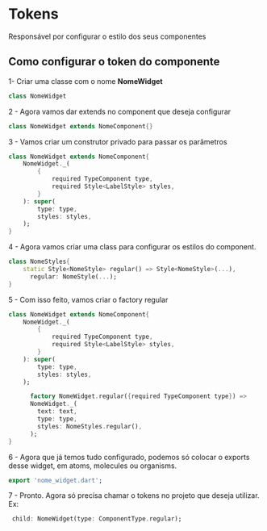 # Tokens
Responsável por configurar o estilo dos seus componentes

## Como configurar o token do componente

1- Criar uma classe com o nome __NomeWidget__

``` dart
class NomeWidget
```

2 - Agora vamos dar extends no component que deseja configurar

``` dart
class NomeWidget extends NomeComponent{}
```

3 - Vamos criar um construtor privado para passar os parâmetros

```dart
class NomeWidget extends NomeComponent{
    NomeWidget._(
        {
            required TypeComponent type,
            required Style<LabelStyle> styles,
        }
    ): super(
        type: type,
        styles: styles,
    );
}
```

4 - Agora vamos criar uma class para configurar os estilos do component.

```dart
class NomeStyles{
    static Style<NomeStyle> regular() => Style<NomeStyle>(...),
      regular: NomeStyle(...);
}
```

5 - Com isso feito, vamos criar o factory regular

``` dart
class NomeWidget extends NomeComponent{
    NomeWidget._(
        {
            required TypeComponent type,
            required Style<LabelStyle> styles,
        }
    ): super(
        type: type,
        styles: styles,
    );

      factory NomeWidget.regular({required TypeComponent type}) =>
      NomeWidget._(
        text: text,
        type: type,
        styles: NomeStyles.regular(),
      );
}
``` 

6 - Agora que já temos tudo configurado, podemos só colocar o exports desse widget, em atoms, molecules ou organisms.

```dart
export 'nome_widget.dart';
``` 

7 - Pronto. Agora só precisa chamar o tokens no projeto que deseja utilizar. Ex:

```dart
 child: NomeWidget(type: ComponentType.regular);
```